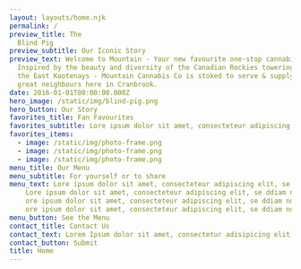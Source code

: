 ```yaml
---
layout: layouts/home.njk
permalink: /
preview_title: The 
  Blind Pig
preview_subtitle: Our Iconic Story
preview_text: Welcome to Mountain - Your new favourite one-stop cannabis shop.
  Inspired by the beauty and diversity of the Canadian Rockies towering through
  the East Kootenays - Mountain Cannabis Co is stoked to serve & supply our
  great neighbours here in Cranbrook.
date: 2016-01-01T00:00:00.000Z
hero_image: /static/img/blind-pig.png
hero_button: Our Story
favorites_title: Fan Favourites
favorites_subtitle: Lore ipsum dolor sit amet, consecteteur adipiscing elit
favorites_items: 
  - image: /static/img/photo-frame.png
  - image: /static/img/photo-frame.png
  - image: /static/img/photo-frame.png
menu_title: Our Menu
menu_subtitle: For yourself or to share 
menu_text: Lore ipsum dolor sit amet, consecteteur adipiscing elit, se ddiam nonummy
    Lore ipsum dolor sit amet, consecteteur adipiscing elit, se ddiam nonummy
    ore ipsum dolor sit amet, consecteteur adipiscing elit, se ddiam nonummy
    ore ipsum dolor sit amet, consecteteur adipiscing elit, se ddiam nonummy
menu_button: See the Menu
contact_title: Contact Us
contact_text: Lorem Ipsum dolor sit amet, consectetur adisipicing elit, sed diam nonummy nibh euismod tincuident ut laoreet
contact_button: Submit
title: Home
---
```

